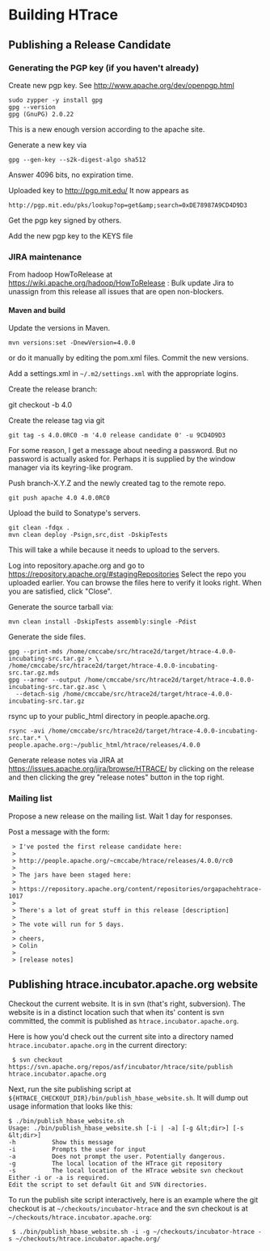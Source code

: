 <!---
  Licensed under the Apache License, Version 2.0 (the "License");
  you may not use this file except in compliance with the License.
  You may obtain a copy of the License at

   http://www.apache.org/licenses/LICENSE-2.0

  Unless required by applicable law or agreed to in writing, software
  distributed under the License is distributed on an "AS IS" BASIS,
  WITHOUT WARRANTIES OR CONDITIONS OF ANY KIND, either express or implied.
  See the License for the specific language governing permissions and
  limitations under the License. See accompanying LICENSE file.
-->

# Building HTrace
## Publishing a Release Candidate
### Generating the PGP key (if you haven't already)
Create new pgp key.  See http://www.apache.org/dev/openpgp.html

    sudo zypper -y install gpg
    gpg --version
    gpg (GnuPG) 2.0.22

This is a new enough version according to the apache site.

Generate a new key via

    gpg --gen-key --s2k-digest-algo sha512

Answer 4096 bits, no expiration time.

Uploaded key to http://pgp.mit.edu/ It now appears as

    http://pgp.mit.edu/pks/lookup?op=get&amp;search=0xDE78987A9CD4D9D3

Get the pgp key signed by others.

Add the new pgp key to the KEYS file

### JIRA maintenance
From hadoop HowToRelease at https://wiki.apache.org/hadoop/HowToRelease :
Bulk update Jira to unassign from this release all issues that are open
non-blockers.

#### Maven and build
Update the versions in Maven.

    mvn versions:set -DnewVersion=4.0.0

or do it manually by editing the pom.xml files.  Commit the new versions.

Add a settings.xml in `~/.m2/settings.xml` with the appropriate logins.

Create the release branch:

   git checkout -b 4.0

Create the release tag via git

    git tag -s 4.0.0RC0 -m '4.0 release candidate 0' -u 9CD4D9D3

For some reason, I get a message about needing a password.  But no password
is actually asked for.  Perhaps it is supplied by the window manager via its
keyring-like program.

Push branch-X.Y.Z and the newly created tag to the remote repo.

    git push apache 4.0 4.0.0RC0

Upload the build to Sonatype's servers.

    git clean -fdqx .
    mvn clean deploy -Psign,src,dist -DskipTests

This will take a while because it needs to upload to the servers.

Log into repository.apache.org and go to
https://repository.apache.org/#stagingRepositories
Select the repo you uploaded earlier.  You can browse the files
here to verify it looks right.  When you are satisfied, click "Close".

Generate the source tarball via:

    mvn clean install -DskipTests assembly:single -Pdist

Generate the side files.

    gpg --print-mds /home/cmccabe/src/htrace2d/target/htrace-4.0.0-incubating-src.tar.gz > \
    /home/cmccabe/src/htrace2d/target/htrace-4.0.0-incubating-src.tar.gz.mds
    gpg --armor --output /home/cmccabe/src/htrace2d/target/htrace-4.0.0-incubating-src.tar.gz.asc \
      --detach-sig /home/cmccabe/src/htrace2d/target/htrace-4.0.0-incubating-src.tar.gz

rsync up to your public_html directory in people.apache.org.

    rsync -avi /home/cmccabe/src/htrace2d/target/htrace-4.0.0-incubating-src.tar.* \
    people.apache.org:~/public_html/htrace/releases/4.0.0

Generate release notes via JIRA at
https://issues.apache.org/jira/browse/HTRACE/
by clicking on the release and then clicking the grey "release notes"
button in the top right.

### Mailing list
Propose a new release on the mailing list.  Wait 1 day for responses.

Post a message with the form:

     > I've posted the first release candidate here:
     >
     > http://people.apache.org/~cmccabe/htrace/releases/4.0.0/rc0
     >
     > The jars have been staged here:
     >
     > https://repository.apache.org/content/repositories/orgapachehtrace-1017
     >
     > There's a lot of great stuff in this release [description]
     >
     > The vote will run for 5 days.
     >
     > cheers,
     > Colin
     >
     > [release notes]

## Publishing htrace.incubator.apache.org website
Checkout the current website. It is in svn (that's right, subversion).
The website is in a distinct location such that when its' content is svn
committed, the commit is published as `htrace.incubator.apache.org`.

Here is how you'd check out the current site into a directory named
`htrace.incubator.apache.org` in the current directory:

~~~
 $ svn checkout https://svn.apache.org/repos/asf/incubator/htrace/site/publish htrace.incubator.apache.org
~~~

Next, run the site publishing script at `${HTRACE_CHECKOUT_DIR}/bin/publish_hbase_website.sh`.
It will dump out usage information that looks like this:

    $ ./bin/publish_hbase_website.sh
    Usage: ./bin/publish_hbase_website.sh [-i | -a] [-g &lt;dir>] [-s &lt;dir>]
    -h          Show this message
    -i          Prompts the user for input
    -a          Does not prompt the user. Potentially dangerous.
    -g          The local location of the HTrace git repository
    -s          The local location of the HTrace website svn checkout
    Either -i or -a is required.
    Edit the script to set default Git and SVN directories.

To run the publish site script interactively, here is an example where
the git checkout is at `~/checkouts/incubator-htrace` and the svn checkout
is at `~/checkouts/htrace.incubator.apache.org`:

~~~
 $ ./bin/publish_hbase_website.sh -i -g ~/checkouts/incubator-htrace -s ~/checkouts/htrace.incubator.apache.org/
~~~
